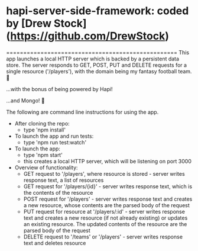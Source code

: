 # hapi-server-side-framework: coded by [Drew Stock] (https://github.com/DrewStock)
==================================================
This app launches a local HTTP server which is backed by a persistent data store. The server responds to GET, POST, PUT and DELETE requests for a single resource ('/players'), with the domain being my fantasy football team. :football:

...with the bonus of being powered by Hapi!

...and Mongo! :floppy_disk:

The following are command line instructions for using the app.

* After cloning the repo:
    * type 'npm install'
* To launch the app and run tests:
    * type 'npm run test:watch'
* To launch the app:
    * type 'npm start'
    * this creates a local HTTP server, which will be listening on port 3000
* Overview of functionality:
    * GET request to '/players', where resource is stored - server writes response text, a list of resources
    * GET request for '/players/{id}' - server writes response text, which is the contents of the resource
    * POST request for '/players' - server writes response text and creates a new resource, whose contents are the parsed body of the request
    * PUT request for resource at '/players/:id' - server writes response text and creates a new resource (if not already existing) or updates an existing resource. The updated contents of the resource are the parsed body of the request
    * DELETE request to '/teams' or '/players' - server writes response text and deletes resource
